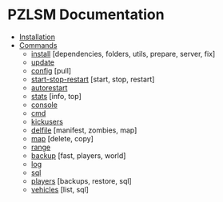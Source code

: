 # PZLSM Documentation

* [Installation](installation.md)
* [Commands](commands/README.md)
    * [install](commands/install.md) [dependencies, folders, utils, prepare, server, fix]
    * [update](commands/update.md)
    * [config](commands/config.md) [pull]
    * [start-stop-restart](commands/start-stop-restart.md) [start, stop, restart]
    * [autorestart](commands/autorestart.md)
    * [stats](commands/stats.md) [info, top]
    * [console](commands/console.md)
    * [cmd](commands/cmd.md)
    * [kickusers](commands/kickusers.md)
    * [delfile](commands/delfile.md) [manifest, zombies, map]
    * [map](commands/map.md) [delete, copy]
    * [range](commands/range.md)
    * [backup](commands/backup.md) [fast, players, world]
    * [log](commands/log.md)
    * [sql](commands/sql.md)
    * [players](commands/players.md) [backups, restore, sql]
    * [vehicles](commands/vehicles.md) [list, sql]
